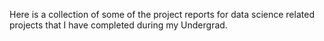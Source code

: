 Here is a collection of some of the project reports for data science related projects that I have completed during my Undergrad.
